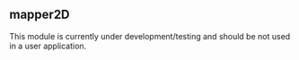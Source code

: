 ## mapper2D

This module is currently under development/testing and should be not used in a user application.